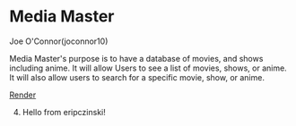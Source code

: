 # Media Master

Joe O'Connor(joconnor10)

Media Master's purpose is to have a database of movies, and shows including anime. It will allow Users
to see a list of movies, shows, or anime. It will also allow users to search for a specific movie, show, or anime.

[Render](https://mediamaster.onrender.com/)

4. Hello from eripczinski!
